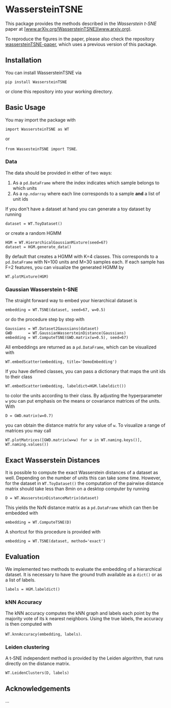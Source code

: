 # WassersteinTSNE

This package provides the methods described in the _Wasserstein t-SNE_ paper at [www.arXiv.org/WassersteinTSNE](www.arxiv.org). 

To reproduce the figures in the paper, please also check the repository [wassersteinTSNE-paper](https://github.com/fsvbach/wassersteinTSNE-paper), which uses a previous version of this package. 

## Installation

You can install WassersteinTSNE via 

`pip install WassersteinTSNE`

or clone this repository into your working directory. 

## Basic Usage

You may import the package with 

`import WassersteinTSNE as WT`

or 

`from WassesteinTSNE import TSNE`.


### Data 

The data should be provided in either of two ways:

1. As a `pd.DataFrame` where the index indicates which sample belongs to which units
2. As a `np.ndarray` where each line corresponds to a sample **and** a list of unit ids

If you don't have a dataset at hand you can generate a toy dataset by running

`dataset = WT.ToyDataset()`

or create a random HGMM

```
HGM = WT.HierarchicalGaussianMixture(seed=67)
dataset = HGM.generate_data()
```

By default that creates a HGMM with K=4 classes. This corresponds to a `pd.DataFrame` with N=100 units and M=30 samples each. If each sample has F=2 features, you can visualize the generated HGMM by

`WT.plotMixture(HGM)`

### Gaussian Wasserstein t-SNE

The straight forward way to embed your hierarchical dataset is 

`embedding = WT.TSNE(dataset, seed=67, w=0.5)`

or do the procedure step by step with

```
Gaussians = WT.Dataset2Gaussians(dataset)
GWD       = WT.GaussianWassersteinDistance(Gaussians)
embedding = WT.ComputeTSNE(GWD.matrix(w=0.5), seed=67)
```


All embeddings are returned as a `pd.DataFrame`, which can be visualized with

`WT.embedScatter(embedding, title='DemoEmbedding')`

If you have defined classes, you can pass a dictionary that maps the unit ids to their class

`WT.embedScatter(embedding, labeldict=HGM.labeldict())`

to color the units according to their class. By adjusting the hyperparameter `w` you can put emphasis on the means or covariance matrices of the units. With  

`D = GWD.matrix(w=0.7)` 

you can obtain the distance matrix for any value of `w`. To visualize a range of matrices you may call 

`WT.plotMatrices([GWD.matrix(w=w) for w in WT.naming.keys()], WT.naming.values())`

## Exact Wasserstein Distances

It is possible to compute the exact Wasserstein distances of a dataset as well. Depending on the number of units this can take some time. However, for the dataset in `WT.ToyDataset()` the computation of the pairwise distance matrix should take less than 8min on a desktop computer by running

`D = WT.WassersteinDistanceMatrix(dataset)`

This yields the NxN distance matrix as a `pd.DataFrame` which can then be embedded with

`embedding = WT.ComputeTSNE(D)`

A shortcut for this procedure is provided with

`embedding = WT.TSNE(dataset, method='exact')`


## Evaluation

We implemented two methods to evaluate the embedding of a hierarchical dataset. It is necessary to have the ground truth available as a `dict()` or as a list of labels.

`labels = HGM.labeldict()`

### kNN Accuracy

The kNN accuracy computes the kNN graph and labels each point by the majority vote of its k nearest neighbors. Using the true labels, the accuracy is then computed with

`WT.knnAccuracy(embedding, labels)`.

### Leiden clustering

A t-SNE independent method is provided by the Leiden algorithm, that runs directly on the distance matrix. 

`WT.LeidenClusters(D, labels)`

## Acknowledgements

...
